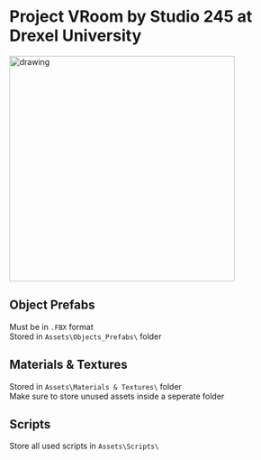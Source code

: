 # Project VRoom by Studio 245 at Drexel University

<img src="logo.jpg" alt="drawing" style="width:400px;"/>

## Object Prefabs
Must be in `.FBX` format<br>
Stored in `Assets\Objects_Prefabs\` folder

## Materials & Textures

Stored in `Assets\Materials & Textures\` folder<br>
Make sure to store unused assets inside a seperate folder

## Scripts
Store all used scripts in `Assets\Scripts\`
